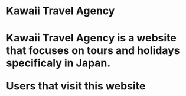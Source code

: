 <h1>Kawaii Travel Agency<h1>

<p>Kawaii Travel Agency is a website that focuses on tours and holidays specificaly in Japan.<p>

<p>Users that visit this website